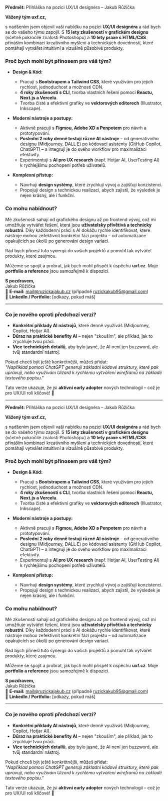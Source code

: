 **Předmět:** Přihláška na pozici UX/UI designéra – Jakub Růžička  

**Vážený tým uxf.cz,**  

s nadšením jsem objevil vaši nabídku na pozici **UX/UI designéra** a rád bych se do vašeho týmu zapojil. S **15 lety zkušeností v grafickém designu** (včetně pokročilé znalosti Photoshopu) a **10 lety praxe s HTML/CSS** přináším kombinaci kreativního myšlení a technických dovedností, které pomáhají vytvářet intuitivní a vizuálně působivé produkty.  

### **Proč bych mohl být přínosem pro váš tým?**  
- **Design & Kód:**  
  - Pracuji s **Bootstrapem a Tailwind CSS**, které využívám pro jejich rychlost, jednoduchost a možnosti CDN.  
  - **4 roky zkušeností s CLI**, tvorba vlastních řešení pomocí **Reactu, Next.js a Vercelu**.  
  - Tvorba čisté a efektivní grafiky ve **vektorových editorech** (Illustrator, Inkscape).  

- **Moderní nástroje a postupy:**  
  - Aktivně pracuji s **Figmou, Adobe XD a Penpotem** pro návrh a prototypování.  
  - **Poslední 2 roky denně testuji různé AI nástroje** – od generativního designu (Midjourney, DALL·E) po kódovací asistenty (GitHub Copilot, ChatGPT) – a integruji je do svého workflow pro maximalizaci efektivity.  
  - Experimentuji s **AI pro UX research** (např. Hotjar AI, UserTesting AI) k rychlejšímu pochopení potřeb uživatelů.  

- **Komplexní přístup:**  
  - Navrhuji **design systémy**, které zrychlují vývoj a zajišťují konzistenci.  
  - Propojuji design s technickou realizací, abych zajistil, že výsledek je nejen krásný, ale i funkční.  

### **Co mohu nabídnout?**  
Mé zkušenosti sahají od grafického designu až po frontend vývoj, což mi umožňuje vytvářet řešení, která jsou **uživatelsky přívětivá a technicky robustní**. Díky každodenní práci s AI dokážu rychle identifikovat, které nástroje mohou zefektivnit konkrétní fázi projektu – od automatizace opakujících se úkolů po generování design variací.  

Rád bych přinesl tuto synergii do vašich projektů a pomohl tak vytvářet produkty, které zaujmou.  

Můžeme se spojit a probrat, jak bych mohl přispět k úspěchu **uxf.cz**. Moje **portfolio a reference** jsou samozřejmě k dispozici.  

**S pozdravem,**  
Jakub Růžička  
📧 **E-mail:** mail@ruzickajakub.cz (případně ruzickakub95@gmail.com)  
🔗 **LinkedIn / Portfolio:** [odkazy, pokud máš]  

---  

### **Co je nového oproti předchozí verzi?**  
- **Konkrétní příklady AI nástrojů**, které denně využíváš (Midjourney, Copilot, Hotjar AI).  
- **Důraz na praktické benefity AI** – nejen "zkouším", ale příklad, jak to zrychluje tvou práci.  
- **Více technických detailů**, aby bylo jasné, že AI není jen buzzword, ale tvůj standardní nástroj.  

Pokud chceš být ještě konkrétnější, můžeš přidat:  
*"Například pomocí ChatGPT generuji základní kódové struktury, které pak upravuji, nebo využívám Uizard k rychlému vytváření wireframů na základě textového popisu."*  

Tato verze ukazuje, že jsi **aktivní early adopter** nových technologií – což je pro UX/UI roli klíčové! 🚀




------


**Předmět:** Přihláška na pozici UX/UI designéra – Jakub Růžička  

**Vážený tým uxf.cz,**  

s nadšením jsem objevil vaši nabídku na pozici **UX/UI designéra** a rád bych se do vašeho týmu zapojil. S **15 lety zkušeností v grafickém designu** (včetně pokročilé znalosti Photoshopu) a **10 lety praxe s HTML/CSS** přináším kombinaci kreativního myšlení a technických dovedností, které pomáhají vytvářet intuitivní a vizuálně působivé produkty.  

### **Proč bych mohl být přínosem pro váš tým?**  
- **Design & Kód:**  
  - Pracuji s **Bootstrapem a Tailwind CSS**, které využívám pro jejich rychlost, jednoduchost a možnosti CDN.  
  - **4 roky zkušeností s CLI**, tvorba vlastních řešení pomocí **Reactu, Next.js a Vercelu**.  
  - Tvorba čisté a efektivní grafiky ve **vektorových editorech** (Illustrator, Inkscape).  

- **Moderní nástroje a postupy:**  
  - Aktivně pracuji s **Figmou, Adobe XD a Penpotem** pro návrh a prototypování.  
  - **Poslední 2 roky denně testuji různé AI nástroje** – od generativního designu (Midjourney, DALL·E) po kódovací asistenty (GitHub Copilot, ChatGPT) – a integruji je do svého workflow pro maximalizaci efektivity.  
  - Experimentuji s **AI pro UX research** (např. Hotjar AI, UserTesting AI) k rychlejšímu pochopení potřeb uživatelů.  

- **Komplexní přístup:**  
  - Navrhuji **design systémy**, které zrychlují vývoj a zajišťují konzistenci.  
  - Propojuji design s technickou realizací, abych zajistil, že výsledek je nejen krásný, ale i funkční.  

### **Co mohu nabídnout?**  
Mé zkušenosti sahají od grafického designu až po frontend vývoj, což mi umožňuje vytvářet řešení, která jsou **uživatelsky přívětivá a technicky robustní**. Díky každodenní práci s AI dokážu rychle identifikovat, které nástroje mohou zefektivnit konkrétní fázi projektu – od automatizace opakujících se úkolů po generování design variací.  

Rád bych přinesl tuto synergii do vašich projektů a pomohl tak vytvářet produkty, které zaujmou.  

Můžeme se spojit a probrat, jak bych mohl přispět k úspěchu **uxf.cz**. Moje **portfolio a reference** jsou samozřejmě k dispozici.  

**S pozdravem,**  
Jakub Růžička  
📧 **E-mail:** mail@ruzickajakub.cz (případně ruzickakub95@gmail.com)  
🔗 **LinkedIn / Portfolio:** [odkazy, pokud máš]  

---  

### **Co je nového oproti předchozí verzi?**  
- **Konkrétní příklady AI nástrojů**, které denně využíváš (Midjourney, Copilot, Hotjar AI).  
- **Důraz na praktické benefity AI** – nejen "zkouším", ale příklad, jak to zrychluje tvou práci.  
- **Více technických detailů**, aby bylo jasné, že AI není jen buzzword, ale tvůj standardní nástroj.  

Pokud chceš být ještě konkrétnější, můžeš přidat:  
*"Například pomocí ChatGPT generuji základní kódové struktury, které pak upravuji, nebo využívám Uizard k rychlému vytváření wireframů na základě textového popisu."*  

Tato verze ukazuje, že jsi **aktivní early adopter** nových technologií – což je pro UX/UI roli klíčové! 🚀